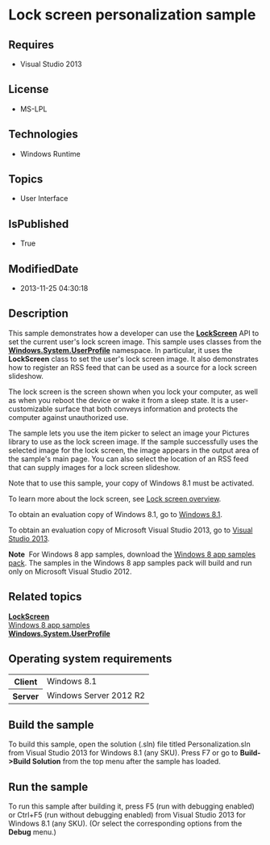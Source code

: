 # Lock screen personalization sample
## Requires
* Visual Studio 2013
## License
* MS-LPL
## Technologies
* Windows Runtime
## Topics
* User Interface
## IsPublished
* True
## ModifiedDate
* 2013-11-25 04:30:18
## Description

<div id="mainSection">
<p>This sample demonstrates how a developer can use the <a href="http://msdn.microsoft.com/library/windows/apps/br241847">
<b>LockScreen</b></a> API to set the current user's lock screen image. This sample uses classes from the
<a href="http://msdn.microsoft.com/library/windows/apps/br241881"><b>Windows.System.UserProfile</b></a> namespace. In particular, it uses the
<b>LockScreen</b> class to set the user's lock screen image. It also demonstrates how to register an RSS feed that can be used as a source for a lock screen slideshow.
</p>
<p>The lock screen is the screen shown when you lock your computer, as well as when you reboot the device or wake it from a sleep state. It is a user-customizable surface that both conveys information and protects the computer against unauthorized use.</p>
<p>The sample lets you use the item picker to select an image your Pictures library to use as the lock screen image. If the sample successfully uses the selected image for the lock screen, the image appears in the output area of the sample's main page. You
 can also select the location of an RSS feed that can supply images for a lock screen slideshow.</p>
<p>Note that to use this sample, your copy of Windows&nbsp;8.1 must be activated.</p>
<p>To learn more about the lock screen, see <a href="http://msdn.microsoft.com/library/windows/apps/hh779720">
Lock screen overview</a>.</p>
<p>To obtain an evaluation copy of Windows&nbsp;8.1, go to <a href="http://go.microsoft.com/fwlink/p/?linkid=301696">
Windows&nbsp;8.1</a>.</p>
<p>To obtain an evaluation copy of Microsoft Visual Studio&nbsp;2013, go to <a href="http://go.microsoft.com/fwlink/p/?linkid=301697">
Visual Studio&nbsp;2013</a>.</p>
<p></p>
<p class="note"><b>Note</b>&nbsp;&nbsp;For Windows&nbsp;8 app samples, download the <a href="http://go.microsoft.com/fwlink/p/?LinkId=301698">
Windows&nbsp;8 app samples pack</a>. The samples in the Windows&nbsp;8 app samples pack will build and run only on Microsoft Visual Studio&nbsp;2012.</p>
<p></p>
<h2><a id="related_topics"></a>Related topics</h2>
<dl><dt><a href="http://msdn.microsoft.com/library/windows/apps/br241847"><b>LockScreen</b></a>
</dt><dt><a href="http://go.microsoft.com/fwlink/p/?LinkID=227694">Windows 8 app samples</a>
</dt><dt><a href="http://msdn.microsoft.com/library/windows/apps/br241881"><b>Windows.System.UserProfile</b></a>
</dt></dl>
<h2>Operating system requirements</h2>
<table>
<tbody>
<tr>
<th>Client</th>
<td><dt>Windows&nbsp;8.1 </dt></td>
</tr>
<tr>
<th>Server</th>
<td><dt>Windows Server&nbsp;2012&nbsp;R2 </dt></td>
</tr>
</tbody>
</table>
<h2>Build the sample</h2>
<p>To build this sample, open the solution (.sln) file titled Personalization.sln from Visual Studio&nbsp;2013 for Windows&nbsp;8.1 (any SKU). Press F7 or go to
<b>Build-&gt;Build Solution</b> from the top menu after the sample has loaded. </p>
<h2>Run the sample</h2>
<p>To run this sample after building it, press F5 (run with debugging enabled) or Ctrl&#43;F5 (run without debugging enabled) from Visual Studio&nbsp;2013 for Windows&nbsp;8.1 (any SKU). (Or select the corresponding options from the
<b>Debug</b> menu.)</p>
</div>
